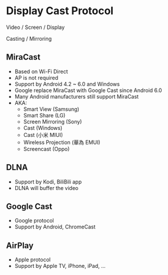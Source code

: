 # Display Cast Protocol

Video / Screen / Display

Casting / Mirroring

## MiraCast

- Based on Wi-Fi Direct
- AP is not required
- Support by Android 4.2 ~ 6.0 and Windows
- Google replace MiraCast with Google Cast since Android 6.0
- Many Android manufacturers still support MiraCast
- AKA:
  - Smart View (Samsung)
  - Smart Share (LG)
  - Screen Mirroring (Sony)
  - Cast (Windows)
  - Cast (小米 MIUI)
  - Wireless Projection (華為 EMUI)
  - Screencast (Oppo)

## DLNA

- Support by Kodi, BiliBili app
- DLNA will buffer the video

## Google Cast

- Google protocol
- Support by Android, ChromeCast

## AirPlay

- Apple protocol
- Support by Apple TV, iPhone, iPad, ...
